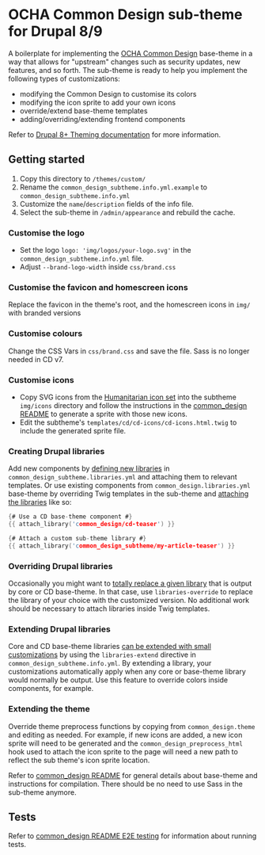 # OCHA Common Design sub-theme for Drupal 8/9

A boilerplate for implementing the [OCHA Common Design](https://github.com/UN-OCHA/common_design) base-theme in a way that allows for "upstream" changes such as security updates, new features, and so forth. The sub-theme is ready to help you implement the following types of customizations:

- modifying the Common Design to customise its colors
- modifying the icon sprite to add your own icons
- override/extend base-theme templates
- adding/overriding/extending frontend components

Refer to [Drupal 8+ Theming documentation](https://www.drupal.org/docs/theming-drupal) for more information.


## Getting started

1. Copy this directory to `/themes/custom/`
2. Rename the `common_design_subtheme.info.yml.example` to
`common_design_subtheme.info.yml`
3. Customize the `name`/`description` fields of the info file.
4. Select the sub-theme in `/admin/appearance` and rebuild the cache.


### Customise the logo

- Set the logo `logo: 'img/logos/your-logo.svg'` in the `common_design_subtheme.info.yml` file.
- Adjust `--brand-logo-width` inside `css/brand.css`


### Customise the favicon and homescreen icons

Replace the favicon in the theme's root, and the homescreen icons in `img/` with branded versions


### Customise colours

Change the CSS Vars in `css/brand.css` and save the file. Sass is no longer needed in CD v7.


### Customise icons

- Copy SVG icons from the [Humanitarian icon set](https://brand.unocha.org/d/xEPytAUjC3sH/icons) into the subtheme `img/icons` directory and follow the instructions in the [common_design README](https://github.com/UN-OCHA/common_design/#icons) to generate a sprite with those new icons.
- Edit the subtheme's `templates/cd/cd-icons/cd-icons.html.twig` to include the generated sprite file.


### Creating Drupal libraries

Add new components by [defining new libraries](https://www.drupal.org/docs/theming-drupal/adding-stylesheets-css-and-javascript-js-to-a-drupal-theme#define) in `common_design_subtheme.libraries.yml` and attaching them to relevant templates. Or use existing components from `common_design.libraries.yml` base-theme by overriding Twig templates in the sub-theme and [attaching the libraries](https://www.drupal.org/docs/theming-drupal/adding-stylesheets-css-and-javascript-js-to-a-drupal-theme#attach-library-specific-twig) like so:

```c
{# Use a CD base-theme component #}
{{ attach_library('common_design/cd-teaser') }}

{# Attach a custom sub-theme library #}
{{ attach_library('common_design_subtheme/my-article-teaser') }}
```


### Overriding Drupal libraries

Occasionally you might want to [totally replace a given library](https://www.drupal.org/docs/theming-drupal/adding-stylesheets-css-and-javascript-js-to-a-drupal-theme#override-extend) that is output by core or CD base-theme. In that case, use `libraries-override` to replace the library of your choice with the customized version. No additional work should be necessary to attach libraries inside Twig templates.


### Extending Drupal libraries

Core and CD base-theme libraries [can be extended with small customizations](https://www.drupal.org/docs/theming-drupal/adding-stylesheets-css-and-javascript-js-to-a-drupal-theme#s-libraries-extend) by using the `libraries-extend` directive in `common_design_subtheme.info.yml`. By extending a library, your customizations automatically apply when any core or base-theme library would normally be output. Use this feature to override colors inside components, for example.


### Extending the theme

Override theme preprocess functions by copying from `common_design.theme` and editing as needed. For example, if new icons are added, a new icon sprite will need to be generated and the `common_design_preprocess_html` hook used to attach
the icon sprite to the page will need a new path to reflect the sub theme's icon sprite location.

Refer to [common_design README](https://github.com/UN-OCHA/common_design/#common-design-base-theme-for-drupal-89) for
general details about base-theme and instructions for compilation. There should be no need to use Sass in the sub-theme anymore.


## Tests

Refer to [common_design README E2E testing](https://github.com/UN-OCHA/common_design/#e2e-testing) for information about running tests.

